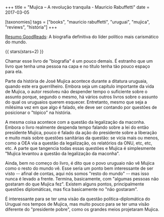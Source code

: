 +++
title = "Mujica – A revolução tranquila - Mauricio Rabuffetti"
date = 2017-03-05

[taxonomies]
tags = ["books", "mauricio rabuffetti", "uruguai", "mujica", "reviews", "história"]
+++

[Resumo GoodReads](https://www.goodreads.com/book/show/25792025-mujica-a-revolu-o-tranquila):
A biografia definitiva do líder político mais carismático do mundo.

<!-- more -->

{{ stars(stars=2) }}

Chamar esse livro de "biografia" é um pouco demais. É estranho que um livro
que tenha uma pessoa na capa e no título tenha tão pouco espaço para ela.

Parte da história de José Mujica acontece durante a ditatura uruguaia, quando
este era guerrilheiro. Embora seja um capítulo importante da vida de Mujica, o
autor resolveu não despender tempo o suficiente sobre o assunto porque,
segundo o mesmo, há vários outros livros sobre o assunto do qual os uruguaios
querem esquecer. Entretanto, mesmo que seja a milésima vez em que algo é
falado, ele deve ser contando por questões de posicionar o "tópico" na
história.

A mesma coisa acontece com a questão da legalização da maconha. Embora o livro
realmente despenda tempo falando sobre a lei do então presidente Mujica, pouco
é falado da ação do presidente sobre a liberação e muito mais sobre questões
sanitárias da questão: se vicia mais ou menos, como a OEA via a questão da
legalização, os relatórios da ONU, etc, etc, etc. A parte que tangencia todas
essas questões e Mujica é simplesmente "Mujica levantou a questão da
legalização da maconha".

Ainda, bem no começo do livro, é dito que o povo uruguaio não vê Mujica como o
resto do mundo vê. Esse seria um ponto bem interessante de ser visto -- afinal
de contas, aqui nós somos "resto do mundo" -- mas isso nunca é levado a
frente. Termina, basicamente, com "algumas pessoas não gostaram do que Mujica
fez". Existem alguns pontos, principalmente questões diplomáticas, mas fica
basicamente no "não gostaram".

É interessante para se ter uma visão da questão política-diplomática do
Uruguai nos tempos de Mujica, mas muito pouco para se ter uma visão diferente
do "presidente pobre", como os grandes meios projetaram Mujica.
